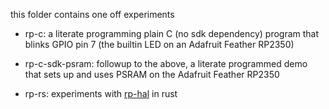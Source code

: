 this folder contains one off experiments

- rp-c: a literate programming plain C (no sdk dependency) program that blinks GPIO pin 7 (the
  builtin LED on an Adafruit Feather RP2350)

- rp-c-sdk-psram: followup to the above, a literate programmed demo that sets up and uses PSRAM
  on the Adafruit Feather RP2350

- rp-rs: experiments with [rp-hal](https://github.com/rp-rs/rp-hal) in rust

